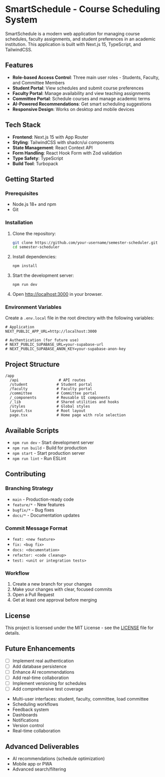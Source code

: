 # SmartSchedule - Course Scheduling System

SmartSchedule is a modern web application for managing course schedules, faculty assignments, and student preferences in an academic institution. This application is built with Next.js 15, TypeScript, and TailwindCSS.

## Features

- **Role-based Access Control**: Three main user roles - Students, Faculty, and Committee Members
- **Student Portal**: View schedules and submit course preferences
- **Faculty Portal**: Manage availability and view teaching assignments
- **Committee Portal**: Schedule courses and manage academic terms
- **AI-Powered Recommendations**: Get smart scheduling suggestions
- **Responsive Design**: Works on desktop and mobile devices

## Tech Stack

- **Frontend**: Next.js 15 with App Router
- **Styling**: TailwindCSS with shadcn/ui components
- **State Management**: React Context API
- **Form Handling**: React Hook Form with Zod validation
- **Type Safety**: TypeScript
- **Build Tool**: Turbopack

## Getting Started

### Prerequisites

- Node.js 18+ and npm
- Git

### Installation

1. Clone the repository:
   ```bash
   git clone https://github.com/your-username/semester-scheduler.git
   cd semester-scheduler
   ```

2. Install dependencies:
   ```bash
   npm install
   ```

3. Start the development server:
   ```bash
   npm run dev
   ```

4. Open [http://localhost:3000](http://localhost:3000) in your browser.

### Environment Variables

Create a `.env.local` file in the root directory with the following variables:

```env
# Application
NEXT_PUBLIC_APP_URL=http://localhost:3000

# Authentication (for future use)
# NEXT_PUBLIC_SUPABASE_URL=your-supabase-url
# NEXT_PUBLIC_SUPABASE_ANON_KEY=your-supabase-anon-key
```

## Project Structure

```
/app
  /api                  # API routes
  /student             # Student portal
  /faculty             # Faculty portal
  /committee           # Committee portal
  /_components         # Reusable UI components
  /_lib                # Shared utilities and hooks
  /styles              # Global styles
  layout.tsx           # Root layout
  page.tsx             # Home page with role selection
```

## Available Scripts

- `npm run dev` - Start development server
- `npm run build` - Build for production
- `npm start` - Start production server
- `npm run lint` - Run ESLint

## Contributing

### Branching Strategy

- `main` - Production-ready code
- `feature/*` - New features
- `bugfix/*` - Bug fixes
- `docs/*` - Documentation updates

### Commit Message Format

- `feat: <new feature>`
- `fix: <bug fix>`
- `docs: <documentation>`
- `refactor: <code cleanup>`
- `test: <unit or integration tests>`

### Workflow

1. Create a new branch for your changes
2. Make your changes with clear, focused commits
3. Open a Pull Request
4. Get at least one approval before merging

## License

This project is licensed under the MIT License - see the [LICENSE](LICENSE) file for details.

## Future Enhancements

- [ ] Implement real authentication
- [ ] Add database persistence
- [ ] Enhance AI recommendations
- [ ] Add real-time collaboration
- [ ] Implement versioning for schedules
- [ ] Add comprehensive test coverage

- Multi-user interfaces: student, faculty, committee, load committee
- Scheduling workflows
- Feedback system
- Dashboards
- Notifications
- Version control
- Real-time collaboration

## Advanced Deliverables

- AI recommendations (schedule optimization)
- Mobile app or PWA
- Advanced search/filtering
